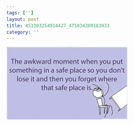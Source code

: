 ```yaml
---
tags: ['']
layout: post
title: 451303254914427_475034209183933
category: ''
---
```

![451303254914427_475034209183933](/uploads/2012-10-1-451303254914427_475034209183933.jpg)
